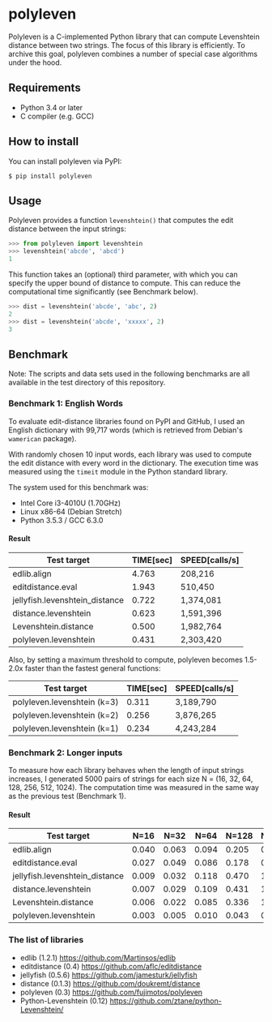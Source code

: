 polyleven
=========

Polyleven is a C-implemented Python library that can compute Levenshtein
distance between two strings. The focus of this library is efficiently.
To archive this goal, polyleven combines a number of special case algorithms
under the hood.

Requirements
------------

 - Python 3.4 or later
 - C compiler (e.g. GCC)

How to install
--------------

You can install polyleven via PyPI:

    $ pip install polyleven

Usage
-----

Polyleven provides a function `levenshtein()` that computes the edit
distance between the input strings:

```python
>>> from polyleven import levenshtein
>>> levenshtein('abcde', 'abcd')
1
```

This function takes an (optional) third parameter, with which you can
specify the upper bound of distance to compute. This can reduce the
computational time significantly (see Benchmark below).

```python
>>> dist = levenshtein('abcde', 'abc', 2)
2
>>> dist = levenshtein('abcde', 'xxxxx', 2)
3
```

Benchmark
---------

Note: The scripts and data sets used in the following benchmarks are all
available in the test directory of this repository.

### Benchmark 1: English Words

To evaluate edit-distance libraries found on PyPI and GitHub, I used
an English dictionary with 99,717 words (which is retrieved from
Debian's `wamerican` package).

With randomly chosen 10 input words, each library was used to compute
the edit distance with every word in the dictionary. The execution time
was measured using the `timeit` module in the Python standard library.

The system used for this benchmark was:

* Intel Core i3-4010U (1.70GHz)
* Linux x86-64 (Debian Stretch)
* Python 3.5.3 / GCC 6.3.0

#### Result

 Test target                    |  TIME[sec]  |  SPEED[calls/s]
------------------------------- | ----------- | ----------------
edlib.align                     |  4.763      |      208,216
editdistance.eval               |  1.943      |      510,450
jellyfish.levenshtein\_distance |  0.722      |    1,374,081
distance.levenshtein            |  0.623      |    1,591,396
Levenshtein.distance            |  0.500      |    1,982,764
polyleven.levenshtein           |  0.431      |    2,303,420

Also, by setting a maximum threshold to compute, polyleven becomes
1.5-2.0x faster than the fastest general functions:

 Test target                    |  TIME[sec]  |  SPEED[calls/s]
------------------------------- | ----------- | ----------------
polyleven.levenshtein (k=3)     |  0.311      |    3,189,790
polyleven.levenshtein (k=2)     |  0.256      |    3,876,265
polyleven.levenshtein (k=1)     |  0.234      |    4,243,284

### Benchmark 2: Longer inputs

To measure how each library behaves when the length of input strings
increases, I generated 5000 pairs of strings for each size N = (16, 32,
64, 128, 256, 512, 1024). The computation time was measured in the same
way as the previous test (Benchmark 1).

#### Result

 Test target                    | N=16  | N=32  | N=64  | N=128 | N=256 | N=512 | N=1024
------------------------------- | ----- | ----- | ----- | ----- | ----- | ----- | ------
edlib.align                     | 0.040 | 0.063 | 0.094 | 0.205 | 0.432 | 0.908 |  2.089
editdistance.eval               | 0.027 | 0.049 | 0.086 | 0.178 | 0.336 | 0.740 | 58.139
jellyfish.levenshtein\_distance | 0.009 | 0.032 | 0.118 | 0.470 | 1.874 | 8.877 | 42.848
distance.levenshtein            | 0.007 | 0.029 | 0.109 | 0.431 | 1.726 | 6.950 | 27.998
Levenshtein.distance            | 0.006 | 0.022 | 0.085 | 0.336 | 1.328 | 5.286 | 21.097
polyleven.levenshtein           | 0.003 | 0.005 | 0.010 | 0.043 | 0.149 | 0.550 |  2.109

### The list of libraries

* edlib (1.2.1) https://github.com/Martinsos/edlib
* editdistance (0.4) https://github.com/aflc/editdistance
* jellyfish (0.5.6) https://github.com/jamesturk/jellyfish
* distance (0.1.3) https://github.com/doukremt/distance
* polyleven (0.3) https://github.com/fujimotos/polyleven
* Python-Levenshtein (0.12) https://github.com/ztane/python-Levenshtein/
